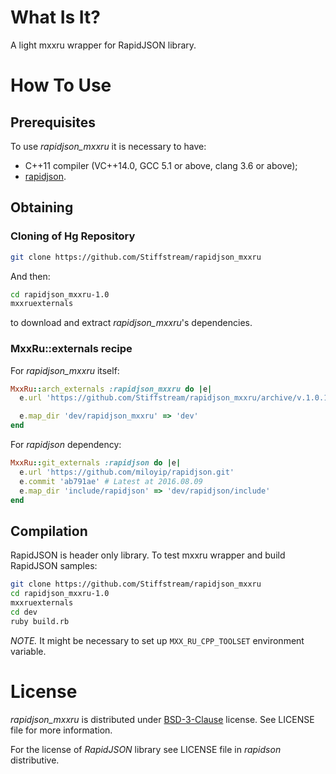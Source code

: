 # What Is It?

A light mxxru wrapper for RapidJSON library.

# How To Use

## Prerequisites

To use *rapidjson_mxxru* it is necessary to have:

* C++11 compiler (VC++14.0, GCC 5.1 or above, clang 3.6 or above);
* [rapidjson](https://github.com/miloyip/rapidjson).

## Obtaining

### Cloning of Hg Repository

```sh
git clone https://github.com/Stiffstream/rapidjson_mxxru
```
And then:
```sh
cd rapidjson_mxxru-1.0
mxxruexternals
```
to download and extract *rapidjson_mxxru*'s dependencies.

### MxxRu::externals recipe

For *rapidjson_mxxru* itself:
```ruby
MxxRu::arch_externals :rapidjson_mxxru do |e|
  e.url 'https://github.com/Stiffstream/rapidjson_mxxru/archive/v.1.0.1.tar.gz'

  e.map_dir 'dev/rapidjson_mxxru' => 'dev'
end
```

For *rapidjson* dependency:
```ruby
MxxRu::git_externals :rapidjson do |e|
  e.url 'https://github.com/miloyip/rapidjson.git'
  e.commit 'ab791ae' # Latest at 2016.08.09
  e.map_dir 'include/rapidjson' => 'dev/rapidjson/include'
end
```

## Compilation

RapidJSON is header only library.
To test mxxru wrapper and build RapidJSON samples:
```sh
git clone https://github.com/Stiffstream/rapidjson_mxxru
cd rapidjson_mxxru-1.0
mxxruexternals
cd dev
ruby build.rb
```

*NOTE.* It might be necessary to set up `MXX_RU_CPP_TOOLSET` environment variable.

# License

*rapidjson_mxxru* is distributed under
[BSD-3-Clause](http://spdx.org/licenses/BSD-3-Clause.html) license. See LICENSE
file for more information.

For the license of *RapidJSON* library see LICENSE file in *rapidson*
distributive.

